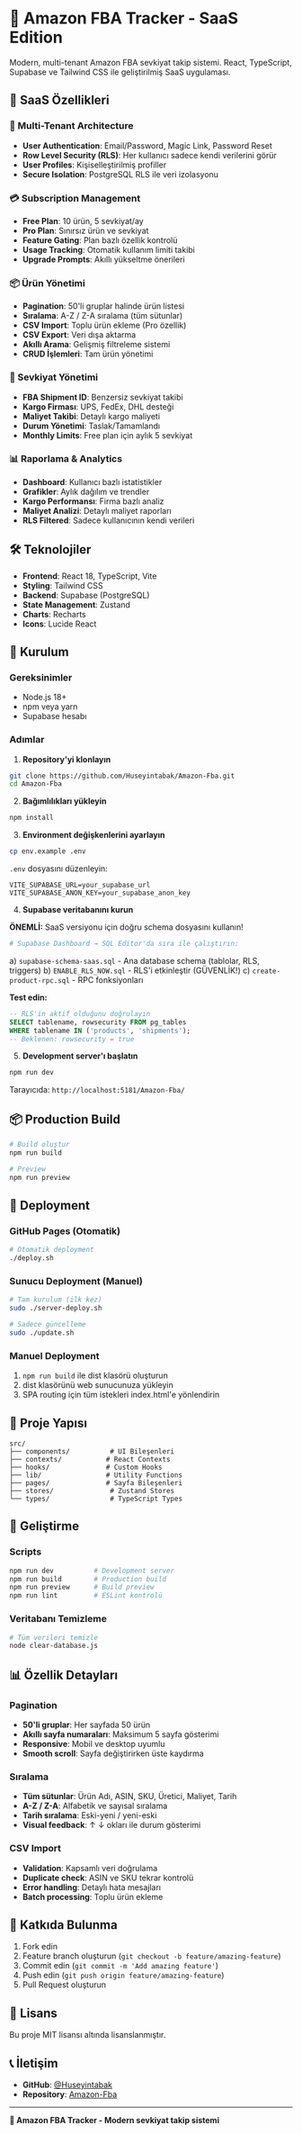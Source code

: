 # 🚚 Amazon FBA Tracker - SaaS Edition

Modern, multi-tenant Amazon FBA sevkiyat takip sistemi. React, TypeScript, Supabase ve Tailwind CSS ile geliştirilmiş SaaS uygulaması.

## 🎯 SaaS Özellikleri

### 🔐 Multi-Tenant Architecture
- **User Authentication**: Email/Password, Magic Link, Password Reset
- **Row Level Security (RLS)**: Her kullanıcı sadece kendi verilerini görür
- **User Profiles**: Kişiselleştirilmiş profiller
- **Secure Isolation**: PostgreSQL RLS ile veri izolasyonu

### 💳 Subscription Management
- **Free Plan**: 10 ürün, 5 sevkiyat/ay
- **Pro Plan**: Sınırsız ürün ve sevkiyat
- **Feature Gating**: Plan bazlı özellik kontrolü
- **Usage Tracking**: Otomatik kullanım limiti takibi
- **Upgrade Prompts**: Akıllı yükseltme önerileri

### 📦 Ürün Yönetimi
- **Pagination**: 50'li gruplar halinde ürün listesi
- **Sıralama**: A-Z / Z-A sıralama (tüm sütunlar)
- **CSV Import**: Toplu ürün ekleme (Pro özellik)
- **CSV Export**: Veri dışa aktarma
- **Akıllı Arama**: Gelişmiş filtreleme sistemi
- **CRUD İşlemleri**: Tam ürün yönetimi

### 🚚 Sevkiyat Yönetimi
- **FBA Shipment ID**: Benzersiz sevkiyat takibi
- **Kargo Firması**: UPS, FedEx, DHL desteği
- **Maliyet Takibi**: Detaylı kargo maliyeti
- **Durum Yönetimi**: Taslak/Tamamlandı
- **Monthly Limits**: Free plan için aylık 5 sevkiyat

### 📊 Raporlama & Analytics
- **Dashboard**: Kullanıcı bazlı istatistikler
- **Grafikler**: Aylık dağılım ve trendler
- **Kargo Performansı**: Firma bazlı analiz
- **Maliyet Analizi**: Detaylı maliyet raporları
- **RLS Filtered**: Sadece kullanıcının kendi verileri

## 🛠️ Teknolojiler

- **Frontend**: React 18, TypeScript, Vite
- **Styling**: Tailwind CSS
- **Backend**: Supabase (PostgreSQL)
- **State Management**: Zustand
- **Charts**: Recharts
- **Icons**: Lucide React

## 🚀 Kurulum

### Gereksinimler
- Node.js 18+
- npm veya yarn
- Supabase hesabı

### Adımlar

1. **Repository'yi klonlayın**
```bash
git clone https://github.com/Huseyintabak/Amazon-Fba.git
cd Amazon-Fba
```

2. **Bağımlılıkları yükleyin**
```bash
npm install
```

3. **Environment değişkenlerini ayarlayın**
```bash
cp env.example .env
```

`.env` dosyasını düzenleyin:
```env
VITE_SUPABASE_URL=your_supabase_url
VITE_SUPABASE_ANON_KEY=your_supabase_anon_key
```

4. **Supabase veritabanını kurun**

**ÖNEMLİ:** SaaS versiyonu için doğru schema dosyasını kullanın!

```bash
# Supabase Dashboard → SQL Editor'da sıra ile çalıştırın:
```

a) `supabase-schema-saas.sql` - Ana database schema (tablolar, RLS, triggers)
b) `ENABLE_RLS_NOW.sql` - RLS'i etkinleştir (GÜVENLİK!)
c) `create-product-rpc.sql` - RPC fonksiyonları

**Test edin:**
```sql
-- RLS'in aktif olduğunu doğrulayın
SELECT tablename, rowsecurity FROM pg_tables 
WHERE tablename IN ('products', 'shipments');
-- Beklenen: rowsecurity = true
```

5. **Development server'ı başlatın**
```bash
npm run dev
```

Tarayıcıda: `http://localhost:5181/Amazon-Fba/`

## 📦 Production Build

```bash
# Build oluştur
npm run build

# Preview
npm run preview
```

## 🚀 Deployment

### GitHub Pages (Otomatik)
```bash
# Otomatik deployment
./deploy.sh
```

### Sunucu Deployment (Manuel)
```bash
# Tam kurulum (ilk kez)
sudo ./server-deploy.sh

# Sadece güncelleme
sudo ./update.sh
```

### Manuel Deployment
1. `npm run build` ile dist klasörü oluşturun
2. dist klasörünü web sunucunuza yükleyin
3. SPA routing için tüm istekleri index.html'e yönlendirin

## 📁 Proje Yapısı

```
src/
├── components/          # UI Bileşenleri
├── contexts/           # React Contexts
├── hooks/              # Custom Hooks
├── lib/                # Utility Functions
├── pages/              # Sayfa Bileşenleri
├── stores/              # Zustand Stores
└── types/               # TypeScript Types
```

## 🔧 Geliştirme

### Scripts
```bash
npm run dev          # Development server
npm run build        # Production build
npm run preview      # Build preview
npm run lint         # ESLint kontrolü
```

### Veritabanı Temizleme
```bash
# Tüm verileri temizle
node clear-database.js
```

## 📊 Özellik Detayları

### Pagination
- **50'li gruplar**: Her sayfada 50 ürün
- **Akıllı sayfa numaraları**: Maksimum 5 sayfa gösterimi
- **Responsive**: Mobil ve desktop uyumlu
- **Smooth scroll**: Sayfa değiştirirken üste kaydırma

### Sıralama
- **Tüm sütunlar**: Ürün Adı, ASIN, SKU, Üretici, Maliyet, Tarih
- **A-Z / Z-A**: Alfabetik ve sayısal sıralama
- **Tarih sıralama**: Eski-yeni / yeni-eski
- **Visual feedback**: ↑ ↓ okları ile durum gösterimi

### CSV Import
- **Validation**: Kapsamlı veri doğrulama
- **Duplicate check**: ASIN ve SKU tekrar kontrolü
- **Error handling**: Detaylı hata mesajları
- **Batch processing**: Toplu ürün ekleme

## 🤝 Katkıda Bulunma

1. Fork edin
2. Feature branch oluşturun (`git checkout -b feature/amazing-feature`)
3. Commit edin (`git commit -m 'Add amazing feature'`)
4. Push edin (`git push origin feature/amazing-feature`)
5. Pull Request oluşturun

## 📄 Lisans

Bu proje MIT lisansı altında lisanslanmıştır.

## 📞 İletişim

- **GitHub**: [@Huseyintabak](https://github.com/Huseyintabak)
- **Repository**: [Amazon-Fba](https://github.com/Huseyintabak/Amazon-Fba)

---

**🚀 Amazon FBA Tracker - Modern sevkiyat takip sistemi**